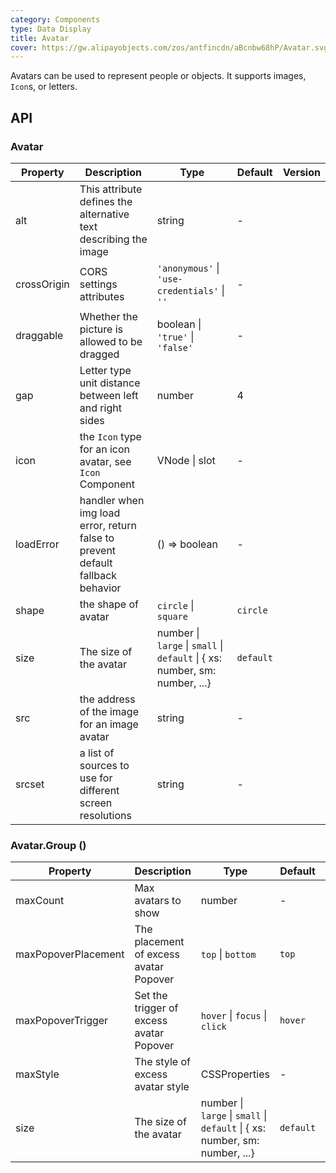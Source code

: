 ```yaml
---
category: Components
type: Data Display
title: Avatar
cover: https://gw.alipayobjects.com/zos/antfincdn/aBcnbw68hP/Avatar.svg
---
```


Avatars can be used to represent people or objects. It supports images, `Icon`s, or letters.

## API

### Avatar

| Property | Description | Type | Default | Version |
| --- | --- | --- | --- | --- |
| alt | This attribute defines the alternative text describing the image | string | - |  |
| crossOrigin | CORS settings attributes | `'anonymous'` \| `'use-credentials'` \| `''` | - |  |
| draggable | Whether the picture is allowed to be dragged | boolean \| `'true'` \| `'false'` | - |  |
| gap | Letter type unit distance between left and right sides | number | 4 |  |
| icon | the `Icon` type for an icon avatar, see `Icon` Component | VNode \| slot | - |  |
| loadError | handler when img load error, return false to prevent default fallback behavior | () => boolean | - |  |
| shape | the shape of avatar | `circle` \| `square` | `circle` |  |
| size | The size of the avatar | number \| `large` \| `small` \| `default` \| { xs: number, sm: number, ...} | `default` |  |
| src | the address of the image for an image avatar | string | - |  |
| srcset | a list of sources to use for different screen resolutions | string | - |  |

### Avatar.Group ()

| Property | Description | Type | Default | Version |
| --- | --- | --- | --- | --- |
| maxCount | Max avatars to show | number | - |  |
| maxPopoverPlacement | The placement of excess avatar Popover | `top` \| `bottom` | `top` |  |
| maxPopoverTrigger | Set the trigger of excess avatar Popover | `hover` \| `focus` \| `click` | `hover` |  |
| maxStyle | The style of excess avatar style | CSSProperties | - |  |
| size | The size of the avatar | number \| `large` \| `small` \| `default` \| { xs: number, sm: number, ...} | `default` |  |
